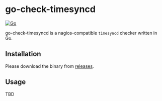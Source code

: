 # go-check-timesyncd

[![Go](https://github.com/nabeken/go-check-timesyncd/actions/workflows/go.yml/badge.svg)](https://github.com/nabeken/go-check-timesyncd/actions/workflows/go.yml)

go-check-timesyncd is a nagios-compatible `timesyncd` checker written in Go.

## Installation

Please download the binary from [releases](https://github.com/nabeken/go-check-timesyncd/releases).

## Usage

TBD
